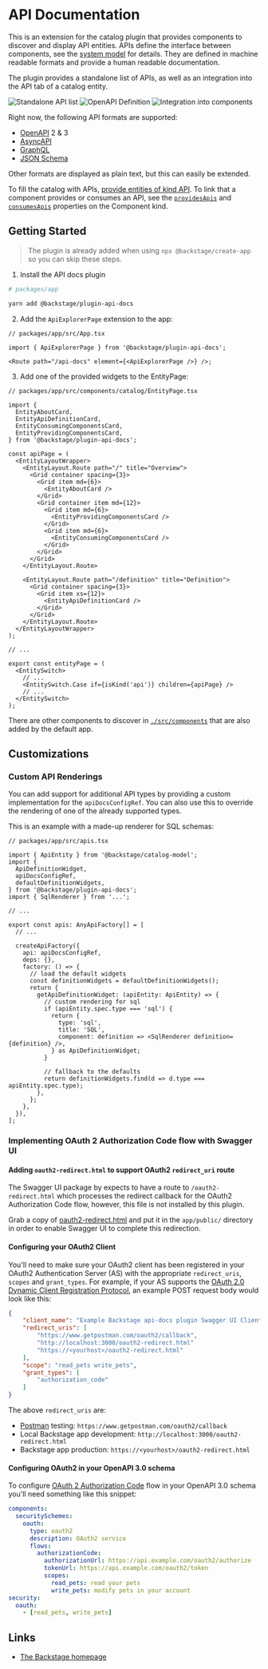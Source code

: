 # API Documentation

This is an extension for the catalog plugin that provides components to discover and display API entities.
APIs define the interface between components, see the [system model](https://backstage.io/docs/features/software-catalog/system-model) for details.
They are defined in machine readable formats and provide a human readable documentation.

The plugin provides a standalone list of APIs, as well as an integration into the API tab of a catalog entity.

![Standalone API list](./docs/api_list.png)
![OpenAPI Definition](./docs/openapi_definition.png)
![Integration into components](./docs/entity_tab_api.png)

Right now, the following API formats are supported:

- [OpenAPI](https://swagger.io/specification/) 2 & 3
- [AsyncAPI](https://www.asyncapi.com/docs/specifications/latest/)
- [GraphQL](https://graphql.org/learn/schema/)
- [JSON Schema](https://json-schema.org/)

Other formats are displayed as plain text, but this can easily be extended.

To fill the catalog with APIs, [provide entities of kind API](https://backstage.io/docs/features/software-catalog/descriptor-format#kind-api).
To link that a component provides or consumes an API, see the [`providesApis`](https://backstage.io/docs/features/software-catalog/descriptor-format#specprovidesapis-optional) and [`consumesApis`](https://backstage.io/docs/features/software-catalog/descriptor-format#specconsumesapis-optional) properties on the Component kind.

## Getting Started

> The plugin is already added when using `npx @backstage/create-app` so you can skip these steps.

1. Install the API docs plugin

```bash
# packages/app

yarn add @backstage/plugin-api-docs
```

2. Add the `ApiExplorerPage` extension to the app:

```tsx
// packages/app/src/App.tsx

import { ApiExplorerPage } from '@backstage/plugin-api-docs';

<Route path="/api-docs" element={<ApiExplorerPage />} />;
```

3. Add one of the provided widgets to the EntityPage:

```tsx
// packages/app/src/components/catalog/EntityPage.tsx

import {
  EntityAboutCard,
  EntityApiDefinitionCard,
  EntityConsumingComponentsCard,
  EntityProvidingComponentsCard,
} from '@backstage/plugin-api-docs';

const apiPage = (
  <EntityLayoutWrapper>
    <EntityLayout.Route path="/" title="Overview">
      <Grid container spacing={3}>
        <Grid item md={6}>
          <EntityAboutCard />
        </Grid>
        <Grid container item md={12}>
          <Grid item md={6}>
            <EntityProvidingComponentsCard />
          </Grid>
          <Grid item md={6}>
            <EntityConsumingComponentsCard />
          </Grid>
        </Grid>
      </Grid>
    </EntityLayout.Route>

    <EntityLayout.Route path="/definition" title="Definition">
      <Grid container spacing={3}>
        <Grid item xs={12}>
          <EntityApiDefinitionCard />
        </Grid>
      </Grid>
    </EntityLayout.Route>
  </EntityLayoutWrapper>
);

// ...

export const entityPage = (
  <EntitySwitch>
    // ...
    <EntitySwitch.Case if={isKind('api')} children={apiPage} />
    // ...
  </EntitySwitch>
);
```

There are other components to discover in [`./src/components`](./src/components) that are also added by the default app.

## Customizations

### Custom API Renderings

You can add support for additional API types by providing a custom implementation for the `apiDocsConfigRef`.
You can also use this to override the rendering of one of the already supported types.

This is an example with a made-up renderer for SQL schemas:

```tsx
// packages/app/src/apis.tsx

import { ApiEntity } from '@backstage/catalog-model';
import {
  ApiDefinitionWidget,
  apiDocsConfigRef,
  defaultDefinitionWidgets,
} from '@backstage/plugin-api-docs';
import { SqlRenderer } from '...';

// ...

export const apis: AnyApiFactory[] = [
  // ...

  createApiFactory({
    api: apiDocsConfigRef,
    deps: {},
    factory: () => {
      // load the default widgets
      const definitionWidgets = defaultDefinitionWidgets();
      return {
        getApiDefinitionWidget: (apiEntity: ApiEntity) => {
          // custom rendering for sql
          if (apiEntity.spec.type === 'sql') {
            return {
              type: 'sql',
              title: 'SQL',
              component: definition => <SqlRenderer definition={definition} />,
            } as ApiDefinitionWidget;
          }

          // fallback to the defaults
          return definitionWidgets.find(d => d.type === apiEntity.spec.type);
        },
      };
    },
  }),
];
```

### Implementing OAuth 2 Authorization Code flow with Swagger UI

#### Adding `oauth2-redirect.html` to support OAuth2 `redirect_uri` route

The Swagger UI package by expects to have a route to `/oauth2-redirect.html` which processes
the redirect callback for the OAuth2 Authorization Code flow, however, this file is not installed
by this plugin.

Grab a copy of [oauth2-redirect.html](https://github.com/swagger-api/swagger-ui/blob/master/dist/oauth2-redirect.html)
and put it in the `app/public/` directory in order to enable Swagger UI to complete this redirection.

#### Configuring your OAuth2 Client

You'll need to make sure your OAuth2 client has been registered in your OAuth2 Authentication Server (AS)
with the appropriate `redirect_uris`, `scopes` and `grant_types`. For example, if your AS supports
the [OAuth 2.0 Dynamic Client Registration Protocol](https://tools.ietf.org/html/rfc7591), an example
POST request body would look like this:

```json
{
    "client_name": "Example Backstage api-docs plugin Swagger UI Client",
    "redirect_uris": [
        "https://www.getpostman.com/oauth2/callback",
        "http://localhost:3000/oauth2-redirect.html"
        "https://<yourhost>/oauth2-redirect.html"
    ],
    "scope": "read_pets write_pets",
    "grant_types": [
        "authorization_code"
    ]
}
```

The above `redirect_uris` are:

- [Postman](https://www.postman.com/) testing: `https://www.getpostman.com/oauth2/callback`
- Local Backstage app development: `http://localhost:3000/oauth2-redirect.html`
- Backstage app production: `https://<yourhost>/oauth2-redirect.html`

#### Configuring OAuth2 in your OpenAPI 3.0 schema

To configure [OAuth 2 Authorization Code](https://swagger.io/docs/specification/authentication/oauth2/) flow
in your OpenAPI 3.0 schema you'll need something like this snippet:

```yaml
components:
  securitySchemes:
    oauth:
      type: oauth2
      description: OAuth2 service
      flows:
        authorizationCode:
          authorizationUrl: https://api.example.com/oauth2/authorize
          tokenUrl: https://api.example.com/oauth2/token
          scopes:
            read_pets: read your pets
            write_pets: modify pets in your account
security:
  oauth:
    - [read_pets, write_pets]
```

## Links

- [The Backstage homepage](https://backstage.io)
